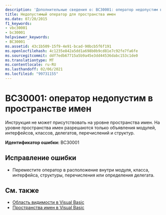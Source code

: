 ```yaml
---
description: 'Дополнительные сведения о: BC30001: оператор недопустим в пространстве имен'
title: Недопустимый оператор для пространства имен
ms.date: 07/20/2015
f1_keywords:
- vbc30001
- bc30001
helpviewer_keywords:
- BC30001
ms.assetid: 43c1b509-15f9-4e91-bcad-90bcb5f6f191
ms.openlocfilehash: 4c1235e842a5dd1a698b0b9cd81e7c92fe7fa6fe
ms.sourcegitcommit: ddf7edb67715a5b9a45e3dd44536dabc153c1de0
ms.translationtype: MT
ms.contentlocale: ru-RU
ms.lasthandoff: 02/06/2021
ms.locfileid: "99731155"
---
```

# <a name="bc30001-statement-is-not-valid-in-a-namespace"></a>BC30001: оператор недопустим в пространстве имен

Инструкция не может присутствовать на уровне пространства имен. На уровне пространства имен разрешаются только объявления модулей, интерфейсов, классов, делегатов, перечислений и структур.

 **Идентификатор ошибки:** BC30001

## <a name="to-correct-this-error"></a>Исправление ошибки

- Переместите оператор в расположение внутри модуля, класса, интерфейса, структуры, перечисления или определения делегата.

## <a name="see-also"></a>См. также

- [Область видимости в Visual Basic](../../programming-guide/language-features/declared-elements/scope.md)
- [Пространства имен в Visual Basic](../../programming-guide/program-structure/namespaces.md)
